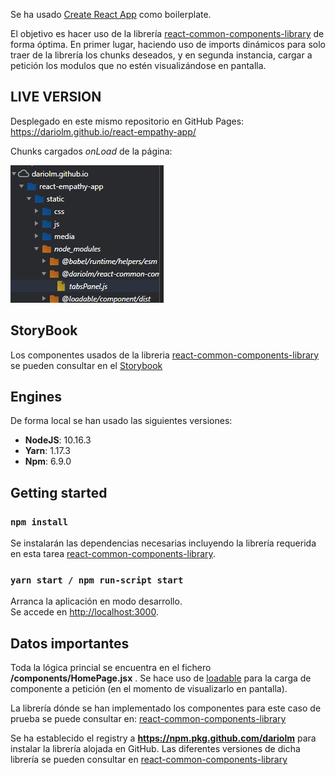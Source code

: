 Se ha usado [Create React App](https://github.com/facebook/create-react-app) como boilerplate.

El objetivo es hacer uso de la librería [react-common-components-library](https://github.com/DarioLM/react-common-components-library) de forma óptima. En primer lugar, haciendo uso de imports dinámicos para solo traer de la librería los chunks deseados, y en segunda instancia, cargar a petición los modulos que no estén visualizándose en pantalla.

## LIVE VERSION

Desplegado en este mismo repositorio en GitHub Pages: https://dariolm.github.io/react-empathy-app/

Chunks cargados *onLoad* de la página:

  ![Chunks_Loaded_On_Load](./src/assets/chunks_from_library_on_load.jpg)

## StoryBook

Los componentes usados de la libreria [react-common-components-library](https://github.com/DarioLM/react-common-components-library) se pueden consultar en el [Storybook](https://dariolm.github.io/react-common-components-library/)

## Engines

De forma local se han usado las siguientes versiones:
- **NodeJS**: 10.16.3
- **Yarn**: 1.17.3
- **Npm**: 6.9.0

## Getting started

### `npm install`

Se instalarán las dependencias necesarias incluyendo la librería requerida en esta tarea [react-common-components-library](https://github.com/DarioLM/react-common-components-library).

### `yarn start / npm run-script start`

Arranca la aplicación en modo desarrollo.<br />
Se accede en [http://localhost:3000](http://localhost:3000).

## Datos importantes

Toda la lógica princial se encuentra en el fichero **/components/HomePage.jsx** .
Se hace uso de [loadable](https://reactrouter.com/web/guides/code-splitting) para la carga de componente a petición (en el momento de visualizarlo en pantalla).

La librería dónde se han implementado los componentes para este caso de prueba se puede consultar en:
[react-common-components-library](https://github.com/DarioLM/react-common-components-library)

Se ha establecido el registry a **https://npm.pkg.github.com/dariolm** para instalar la librería alojada en GitHub.
Las diferentes versiones de dicha librería se pueden consultar en [react-common-components-library](https://github.com/DarioLM/react-common-components-library/packages/395772)